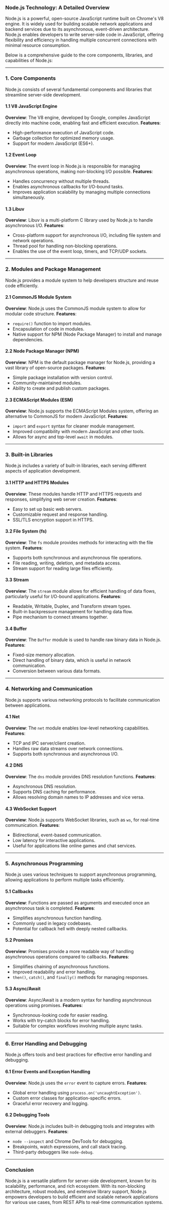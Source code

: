 ### Node.js Technology: A Detailed Overview

Node.js is a powerful, open-source JavaScript runtime built on Chrome's V8 engine. It is widely used for building scalable network applications and backend services due to its asynchronous, event-driven architecture. Node.js enables developers to write server-side code in JavaScript, offering flexibility and efficiency in handling multiple concurrent connections with minimal resource consumption.

Below is a comprehensive guide to the core components, libraries, and capabilities of Node.js:

---

### 1. Core Components

Node.js consists of several fundamental components and libraries that streamline server-side development.

#### 1.1 V8 JavaScript Engine

**Overview**: The V8 engine, developed by Google, compiles JavaScript directly into machine code, enabling fast and efficient execution.
**Features**:

- High-performance execution of JavaScript code.
- Garbage collection for optimized memory usage.
- Support for modern JavaScript (ES6+).

#### 1.2 Event Loop

**Overview**: The event loop in Node.js is responsible for managing asynchronous operations, making non-blocking I/O possible.
**Features**:

- Handles concurrency without multiple threads.
- Enables asynchronous callbacks for I/O-bound tasks.
- Improves application scalability by managing multiple connections simultaneously.

#### 1.3 Libuv

**Overview**: Libuv is a multi-platform C library used by Node.js to handle asynchronous I/O.
**Features**:

- Cross-platform support for asynchronous I/O, including file system and network operations.
- Thread pool for handling non-blocking operations.
- Enables the use of the event loop, timers, and TCP/UDP sockets.

---

### 2. Modules and Package Management

Node.js provides a module system to help developers structure and reuse code efficiently.

#### 2.1 CommonJS Module System

**Overview**: Node.js uses the CommonJS module system to allow for modular code structure.
**Features**:

- `require()` function to import modules.
- Encapsulation of code in modules.
- Native support for NPM (Node Package Manager) to install and manage dependencies.

#### 2.2 Node Package Manager (NPM)

**Overview**: NPM is the default package manager for Node.js, providing a vast library of open-source packages.
**Features**:

- Simple package installation with version control.
- Community-maintained modules.
- Ability to create and publish custom packages.

#### 2.3 ECMAScript Modules (ESM)

**Overview**: Node.js supports the ECMAScript Modules system, offering an alternative to CommonJS for modern JavaScript.
**Features**:

- `import` and `export` syntax for cleaner module management.
- Improved compatibility with modern JavaScript and other tools.
- Allows for async and top-level `await` in modules.

---

### 3. Built-in Libraries

Node.js includes a variety of built-in libraries, each serving different aspects of application development.

#### 3.1 HTTP and HTTPS Modules

**Overview**: These modules handle HTTP and HTTPS requests and responses, simplifying web server creation.
**Features**:

- Easy to set up basic web servers.
- Customizable request and response handling.
- SSL/TLS encryption support in HTTPS.

#### 3.2 File System (fs)

**Overview**: The `fs` module provides methods for interacting with the file system.
**Features**:

- Supports both synchronous and asynchronous file operations.
- File reading, writing, deletion, and metadata access.
- Stream support for reading large files efficiently.

#### 3.3 Stream

**Overview**: The `stream` module allows for efficient handling of data flows, particularly useful for I/O-bound applications.
**Features**:

- Readable, Writable, Duplex, and Transform stream types.
- Built-in backpressure management for handling data flow.
- Pipe mechanism to connect streams together.

#### 3.4 Buffer

**Overview**: The `Buffer` module is used to handle raw binary data in Node.js.
**Features**:

- Fixed-size memory allocation.
- Direct handling of binary data, which is useful in network communication.
- Conversion between various data formats.

---

### 4. Networking and Communication

Node.js supports various networking protocols to facilitate communication between applications.

#### 4.1 Net

**Overview**: The `net` module enables low-level networking capabilities.
**Features**:

- TCP and IPC server/client creation.
- Handles raw data streams over network connections.
- Supports both synchronous and asynchronous I/O.

#### 4.2 DNS

**Overview**: The `dns` module provides DNS resolution functions.
**Features**:

- Asynchronous DNS resolution.
- Supports DNS caching for performance.
- Allows resolving domain names to IP addresses and vice versa.

#### 4.3 WebSocket Support

**Overview**: Node.js supports WebSocket libraries, such as `ws`, for real-time communication.
**Features**:

- Bidirectional, event-based communication.
- Low latency for interactive applications.
- Useful for applications like online games and chat services.

---

### 5. Asynchronous Programming

Node.js uses various techniques to support asynchronous programming, allowing applications to perform multiple tasks efficiently.

#### 5.1 Callbacks

**Overview**: Functions are passed as arguments and executed once an asynchronous task is completed.
**Features**:

- Simplifies asynchronous function handling.
- Commonly used in legacy codebases.
- Potential for callback hell with deeply nested callbacks.

#### 5.2 Promises

**Overview**: Promises provide a more readable way of handling asynchronous operations compared to callbacks.
**Features**:

- Simplifies chaining of asynchronous functions.
- Improved readability and error handling.
- `then()`, `catch()`, and `finally()` methods for managing responses.

#### 5.3 Async/Await

**Overview**: Async/Await is a modern syntax for handling asynchronous operations using promises.
**Features**:

- Synchronous-looking code for easier reading.
- Works with try-catch blocks for error handling.
- Suitable for complex workflows involving multiple async tasks.

---

### 6. Error Handling and Debugging

Node.js offers tools and best practices for effective error handling and debugging.

#### 6.1 Error Events and Exception Handling

**Overview**: Node.js uses the `error` event to capture errors.
**Features**:

- Global error handling using `process.on('uncaughtException')`.
- Custom error classes for application-specific errors.
- Graceful error recovery and logging.

#### 6.2 Debugging Tools

**Overview**: Node.js includes built-in debugging tools and integrates with external debuggers.
**Features**:

- `node --inspect` and Chrome DevTools for debugging.
- Breakpoints, watch expressions, and call stack tracing.
- Third-party debuggers like `node-debug`.

---

### Conclusion

Node.js is a versatile platform for server-side development, known for its scalability, performance, and rich ecosystem. With its non-blocking architecture, robust modules, and extensive library support, Node.js empowers developers to build efficient and scalable network applications for various use cases, from REST APIs to real-time communication systems.
